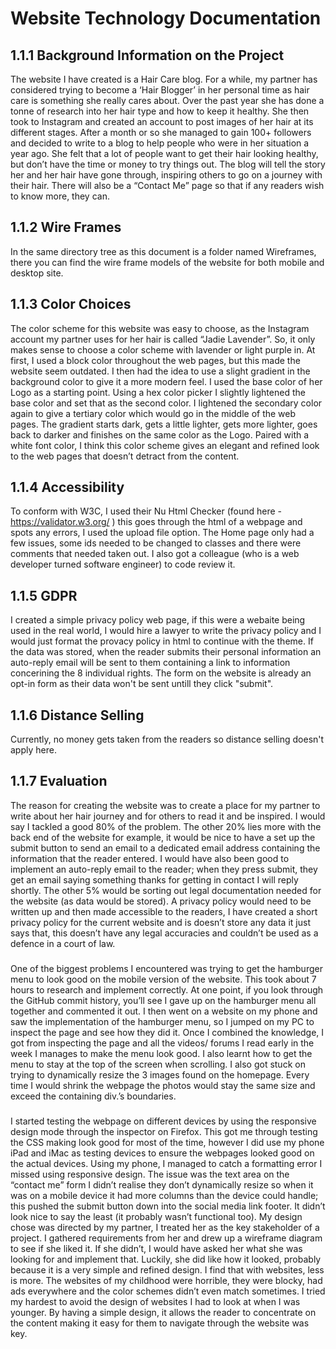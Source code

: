 # Website Technology Documentation
## 1.1.1 Background Information on the Project
The website I have created is a Hair Care blog. For a while, my partner has considered trying to become a ‘Hair Blogger’ in her personal time as hair care is something she really cares about. Over the past year she has done a tonne of research into her hair type and how to keep it healthy. She then took to Instagram and created an account to post images of her hair at its different stages. After a month or so she managed to gain 100+ followers and decided to write to a blog to help people who were in her situation a year ago. She felt that a lot of people want to get their hair looking healthy, but don’t have the time or money to try things out. The blog will tell the story her and her hair have gone through, inspiring others to go on a journey with their hair. There will also be a “Contact Me” page so that if any readers wish to know more, they can. 
## 1.1.2 Wire Frames
In the same directory tree as this document is a folder named Wireframes, there you can find the wire frame models of the website for both mobile and desktop site.
## 1.1.3 Color Choices
The color scheme for this website was easy to choose, as the Instagram account my partner uses for her hair is called “Jadie Lavender”. So, it only makes sense to choose a color scheme with lavender or light purple in. At first, I used a block color throughout the web pages, but this made the website seem outdated. I then had the idea to use a slight gradient in the background color to give it a more modern feel. I used the base color of her Logo as a starting point. Using a hex color picker I slightly lightened the base color and set that as the second color. I lightened the secondary color again to give a tertiary color which would go in the middle of the web pages. The gradient starts dark, gets a little lighter, gets more lighter, goes back to darker and finishes on the same color as the Logo. Paired with a white font color, I think this color scheme gives an elegant and refined look to the web pages that doesn’t detract from the content.
## 1.1.4 Accessibility 
To conform with W3C, I used their Nu Html Checker (found here - https://validator.w3.org/ ) this goes through the html of a webpage and spots any errors, I used the upload file option. The Home page only had a few issues, some ids needed to be changed to classes and there were comments that needed taken out. I also got a colleague (who is a web developer turned software engineer) to code review it.
## 1.1.5 GDPR
I created a simple privacy policy web page, if this were a webaite being used in the real world, I would hire a lawyer to write the privacy policy and I would just format the provacy policy in html to continue with the theme. If the data was stored, when the reader submits their personal information an auto-reply email will be sent to them containing a link to information concerining the 8 individual rights. The form on the website is already an opt-in form as their data won't be sent untill they click "submit".
## 1.1.6 Distance Selling
Currently, no money gets taken from the readers so distance selling doesn't apply here.
## 1.1.7 Evaluation
The reason for creating the website was to create a place for my partner to write about her hair journey and for others to read it and be inspired. I would say I tackled a good 80% of the problem. The other 20% lies more with the back end of the website for example, it would be nice to have a set up the submit button to send an email to a dedicated email address containing the information that the reader entered. I would have also been good to implement an auto-reply email to the reader; when they press submit, they get an email saying something thanks for getting in contact I will reply shortly.  The other 5% would be sorting out legal documentation needed for the website (as data would be stored). A privacy policy would need to be written up and then made accessible to the readers, I have created a short privacy policy for the current website and is doesn’t store any data it just says that, this doesn’t have any legal accuracies and couldn’t be used as a defence in a court of law.
### 
One of the biggest problems I encountered was trying to get the hamburger menu to look good on the mobile version of the website. This took about 7 hours to research and implement correctly. At one point, if you look through the GitHub commit history, you’ll see I gave up on the hamburger menu all together and commented it out. I then went on a website on my phone and saw the implementation of the hamburger menu, so I jumped on my PC to inspect the page and see how they did it. Once I combined the knowledge, I got from inspecting the page and all the videos/ forums I read early in the week I manages to make the menu look good. I also learnt how to get the menu to stay at the top of the screen when scrolling. I also got stuck on trying to dynamically resize the 3 images found on the homepage. Every time I would shrink the webpage the photos would stay the same size and exceed the containing div.’s boundaries.
### 
I started testing the webpage on different devices by using the responsive design mode through the inspector on Firefox. This got me through testing the CSS making look good for most of the time, however I did use my phone iPad and iMac as testing devices to ensure the webpages looked good on the actual devices. Using my phone, I managed to catch a formatting error I missed using responsive design. The issue was the text area on the “contact me” form I didn’t realise they don’t dynamically resize so when it was on a mobile device it had more columns than the device could handle; this pushed the submit button down into the social media link footer. It didn’t look nice to say the least (it probably wasn’t functional too).
My design chose was directed by my partner, I treated her as the key stakeholder of a project. I gathered requirements from her and drew up a wireframe diagram to see if she liked it. If she didn’t, I would have asked her what she was looking for and implement that. Luckily, she did like how it looked, probably because it is a very simple and refined design. I find that with websites, less is more. The websites of my childhood were horrible, they were blocky, had ads everywhere and the color schemes didn’t even match sometimes. I tried my hardest to avoid the design of websites I had to look at when I was younger. By having a simple design, it allows the reader to concentrate on the content making it easy for them to navigate through the website was key.